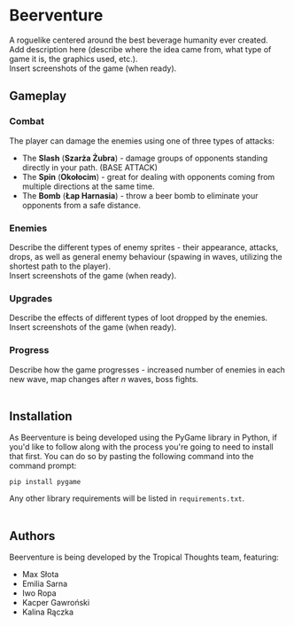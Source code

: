 # Beerventure
A roguelike centered around the best beverage humanity ever created.
<br />Add description here (describe where the idea came from, what type of game it is, the graphics used, etc.).
<br />Insert screenshots of the game (when ready).

## Gameplay

### Combat
The player can damage the enemies using one of three types of attacks:
- The **Slash** (**Szarża Żubra**) - damage groups of opponents standing directly in your path. (BASE ATTACK)
- The **Spin** (**Okołocim**) - great for dealing with opponents coming from multiple directions at the same time.
- The **Bomb** (**Łap Harnasia**) - throw a beer bomb to eliminate your opponents from a safe distance.

### Enemies
Describe the different types of enemy sprites - their appearance, attacks, drops, as well as general enemy behaviour (spawing in waves, utilizing the shortest path to the player).
<br />Insert screenshots of the game (when ready).

### Upgrades
Describe the effects of different types of loot dropped by the enemies.
<br />Insert screenshots of the game (when ready).

### Progress
Describe how the game progresses - increased number of enemies in each new wave, map changes after _n_ waves, boss fights.<br/><br/>

## Installation
As Beerventure is being developed using the PyGame library in Python, if you'd like to follow along with the process you're going to need to install that first. You can do so by pasting the following command into the command prompt:
```
pip install pygame
```
Any other library requirements will be listed in ``requirements.txt``.<br/><br/>

## Authors
Beerventure is being developed by the Tropical Thoughts team, featuring:
- Max Słota
- Emilia Sarna
- Iwo Ropa
- Kacper Gawroński
- Kalina Rączka

